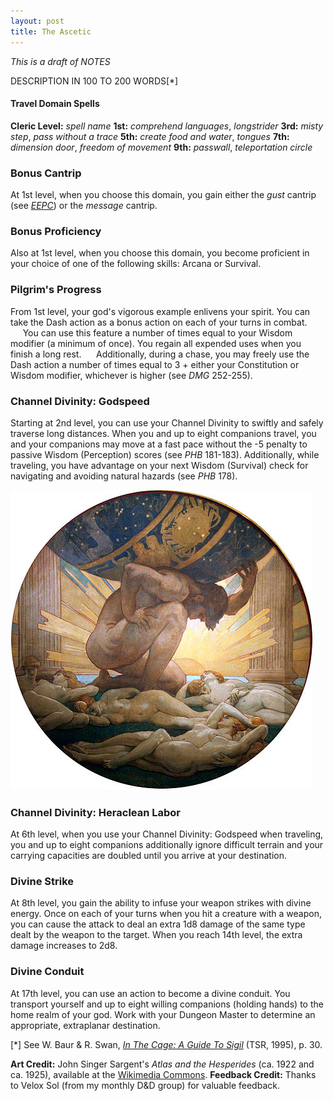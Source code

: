 ```yaml
---
layout: post
title: The Ascetic
---
```


*This is a draft of NOTES*

DESCRIPTION IN 100 TO 200 WORDS\[\*\]

#### Travel Domain Spells ####

**Cleric Level:** *spell name*
**1st:** *comprehend languages*, *longstrider*
**3rd:** *misty step*, *pass without a trace*
**5th:** *create food and water*, *tongues*
**7th:** *dimension door*, *freedom of movement*
**9th:** *passwall*, *teleportation circle*

### Bonus Cantrip ###
At 1st level, when you choose this domain, you gain either the *gust* cantrip (see *[EEPC][1]*) or the *message* cantrip.

### Bonus Proficiency ###
Also at 1st level, when you choose this domain, you become proficient in your choice of one of the following skills: Arcana or Survival.

### Pilgrim's Progress ###
From 1st level, your god's vigorous example enlivens your spirit. You can take the Dash action as a bonus action on each of your turns in combat.
&nbsp;&nbsp;&nbsp;&nbsp;&nbsp;You can use this feature a number of times equal to your Wisdom modifier (a minimum of once). You regain all expended uses when you finish a long rest.
&nbsp;&nbsp;&nbsp;&nbsp;&nbsp;Additionally, during a chase, you may freely use the Dash action a number of times equal to 3 + either your Constitution or Wisdom modifier, whichever is higher (see *DMG* 252-255).

### Channel Divinity: Godspeed ###
Starting at 2nd level, you can use your Channel Divinity to swiftly and safely traverse long distances. When you and up to eight companions travel, you and your companions may move at a fast pace without the -5 penalty to passive Wisdom (Perception) scores (see *PHB* 181-183). Additionally, while traveling, you have advantage on your next Wisdom (Survival) check for navigating and avoiding natural hazards (see *PHB* 178).

![Heraclean Labor](/img/jss_heracles.png)

### Channel Divinity: Heraclean Labor ###
At 6th level, when you use your Channel Divinity: Godspeed when traveling, you and up to eight companions additionally ignore difficult terrain and your carrying capacities are doubled until you arrive at your destination.

### Divine Strike ###
At 8th level, you gain the ability to infuse your weapon strikes with divine energy. Once on each of your turns when you hit a creature with a weapon, you can cause the attack to deal an extra 1d8 damage of the same type dealt by the weapon to the target. When you reach 14th level, the extra damage increases to 2d8.

### Divine Conduit ###
At 17th level, you can use an action to become a divine conduit. You transport yourself and up to eight willing companions (holding hands) to the home realm of your god. Work with your Dungeon Master to determine an appropriate, extraplanar destination.

\[\*\] See W. Baur & R. Swan, *[In The Cage: A Guide To Sigil][2]* (TSR, 1995), p. 30.

**Art Credit:** John Singer Sargent's *Atlas and the Hesperides* (ca. 1922 and ca. 1925), available at the [Wikimedia Commons][3].
**Feedback Credit:** Thanks to Velox Sol (from my monthly D&D group) for valuable feedback.

[1]:http://www.dmsguild.com/product/145542/Elemental-Evil-Players-Companion-5e
[2]:http://www.dmsguild.com/product/17274/In-the-Cage-A-Guide-to-Sigil-2e
[3]:https://commons.wikimedia.org/wiki/File:John_Singer_Sargent_-_Atlas_and_the_Hesperides,_1922-1925.jpg
